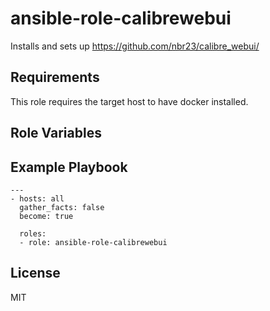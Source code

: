 ansible-role-calibrewebui
=========

Installs and sets up https://github.com/nbr23/calibre_webui/

Requirements
------------

This role requires the target host to have docker installed.

Role Variables
--------------


Example Playbook
----------------

```
---
- hosts: all
  gather_facts: false
  become: true

  roles:
  - role: ansible-role-calibrewebui
```

License
-------

MIT
